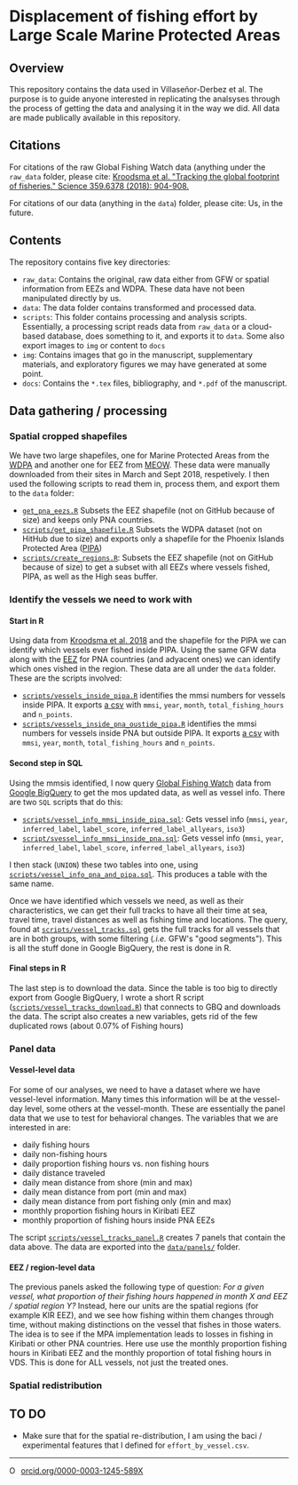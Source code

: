 # Displacement of fishing effort by Large Scale Marine Protected Areas

## Overview

This repository contains the data used in Villaseñor-Derbez et al. The purpose is to guide anyone interested in replicating the analsyses through the process of getting the data and analysing it in the way we did. All data are made publically available in this repository.

## Citations

For citations of the raw Global Fishing Watch data (anything under the `raw_data` folder, please cite: [Kroodsma et al. "Tracking the global footprint of fisheries." Science 359.6378 (2018): 904-908.](http://science.sciencemag.org/content/359/6378/904.abstract)

For citations of our data (anything in the `data`) folder, please cite: Us, in the future.

## Contents

The repository contains five key directories:

- `raw_data`: Contains the original, raw data either from GFW or spatial information from EEZs and WDPA. These data have not been manipulated directly by us.
- `data`: The data folder contains transformed and processed data.
- `scripts`: This folder contains processing and analysis scripts. Essentially, a processing script reads data from `raw_data` or a cloud-based database, does something to it, and exports it to `data`. Some also export images to `img` or content to `docs`
- `img`: Contains images that go in the manuscript, supplementary materials, and exploratory figures we may have generated at some point.
- `docs`: Contains the `*.tex` files, bibliography, and `*.pdf` of the manuscript.

## Data gathering / processing

### Spatial cropped shapefiles

We have two large shapefiles, one for Marine Protected Areas from the [WDPA](https://www.protectedplanet.net/) and another one for EEZ from [MEOW](http://marineregions.org/). These data were manually downloaded from their sites in March and Sept 2018, respetively. I then used the following scripts to read them in, process them, and export them to the `data` folder:

- [`get_pna_eezs.R`](https://github.com/jcvdav/MPA_displacement/blob/master/scripts/get_pna_eezs.R) Subsets the EEZ shapefile (not on GitHub because of size) and keeps only PNA countries.
- [`scripts/get_pipa_shapefile.R`](https://github.com/jcvdav/MPA_displacement/blob/master/scripts/get_pipa_shapefile.R) Subsets the WDPA dataset (not on HitHub due to size) and exports only a shapefile for the Phoenix Islands Protected Area ([PIPA](https://www.protectedplanet.net/phoenix-islands-protected-area-protected-area))
- [`scripts/create_regions.R`](https://github.com/jcvdav/MPA_displacement/blob/master/scripts/create_regions.R): Subsets the EEZ shapefile (not on GitHub because of size) to get a subset with all EEZs where vessels fished, PIPA, as well as the High seas buffer.

### Identify the vessels we need to work with

#### Start in R

Using data from [Kroodsma et al. 2018](https://globalfishingwatch.org/datasets-and-code/fishing-effort/) and the shapefile for the PIPA we can identify which vessels ever fished inside PIPA. Using the same GFW data along with the [EEZ](http://marineregions.org/eezmapper.php) for PNA countries (and adyacent ones) we can identify which ones vished in the region. These data are all under the `data` folder. These are the scripts involved:

- [`scripts/vessels_inside_pipa.R`](https://github.com/jcvdav/MPA_displacement/blob/master/scripts/vessels_inside_pipa.R) identifies the mmsi numbers for vessels inside PIPA. It exports [a csv](https://github.com/jcvdav/MPA_displacement/blob/master/data/vessels_inside_pipa.csv) with `mmsi`, `year`, `month`, `total_fishing_hours` and `n_points`.
- [`scripts/vessels_inside_pna_oustide_pipa.R`](https://github.com/jcvdav/MPA_displacement/blob/master/scripts/vessels_inside_pna_outside_pipa.R) identifies the mmsi numbers for vessels inside PNA but outside PIPA. It exports [a csv](https://github.com/jcvdav/MPA_displacement/blob/master/data/vessels_inside_pna_outside_pipa.csv) with `mmsi`, `year`, `month`, `total_fishing_hours` and `n_points`.

#### Second step in SQL

Using the mmsis identified, I now query [Global Fishing Watch](www.globalfishingwatch.com/map) data from [Google BigQuery](https://bigquery.cloud.google.com) to get the mos updated data, as well as vessel info. There are two `SQL` scripts that do this:

- [`scripts/vessel_info_mmsi_inside_pipa.sql`](https://github.com/jcvdav/MPA_displacement/blob/master/scripts/vessel_info_mmsi_inside_pipa.sql): Gets vessel info (`mmsi`, `year`, `inferred_label`, `label_score`, `inferred_label_allyears`, `iso3`)
- [`script/svessel_info_mmsi_inside_pna.sql`](https://github.com/jcvdav/MPA_displacement/blob/master/scripts/vessel_info_mmsi_inside_pna.sql): Gets vessel info (`mmsi`, `year`, `inferred_label`, `label_score`, `inferred_label_allyears`, `iso3`)

I then stack (`UNION`) these two tables into one, using [`scripts/vessel_info_pna_and_pipa.sql`](https://github.com/jcvdav/MPA_displacement/blob/master/scripts/vessel_info_pna_and_pipa.sql). This produces a table with the same name.

Once we have identified which vessels we need, as well as their characteristics, we can get their full tracks to have all their time at sea, travel time, travel distances as well as fishing time and locations. The query, found at [`scripts/vessel_tracks.sql`](https://github.com/jcvdav/MPA_displacement/blob/master/scripts/vessel_tracks.sql) gets the full tracks for all vessels that are in both groups, with some filtering (*.i.e.* GFW's "good segments"). This is all the stuff done in Google BigQuery, the rest is done in R.

#### Final steps in R

The last step is to download the data. Since the table is too big to directly export from Google BigQuery, I wrote a short R script ([`scripts/vessel_tracks_download.R`](https://github.com/jcvdav/MPA_displacement/blob/master/scripts/vessel_tracks_download.R)) that connects to GBQ and downloads the data. The script also creates a new variables, gets rid of the few duplicated rows (about 0.07% of Fishing hours)

### Panel data

#### Vessel-level data

For some of our analyses, we need to have a dataset where we have vessel-level information. Many times this information will be at the vessel-day level, some others at the vessel-month. These are essentially the panel data that we use to test for behavioral changes. The variables that we are interested in are:

- daily fishing hours
- daily non-fishing hours
- daily proportion fishing hours vs. non fishing hours
- daily distance traveled
- daily mean distance from shore (min and max)
- daily mean distance from port (min and max)
- daily mean distance from port fishing only (min and max)
- monthly proportion fishing hours in Kiribati EEZ
- monthly proportion of fishing hours inside PNA EEZs

The script [`scripts/vessel_tracks_panel.R`](https://github.com/jcvdav/MPA_displacement/blob/master/scripts/vessel_tracks_panel.R) creates 7 panels that contain the data above. The data are exported into the [`data/panels/`](https://github.com/jcvdav/MPA_displacement/tree/master/data/panels) folder.

#### EEZ / region-level data

The previous panels asked the following type of question: *For a given vessel, what proportion of their fishing hours happened in month X and EEZ / spatial region Y?* Instead, here our units are the spatial regions (for example KIR EEZ), and we see how fishing within
them changes through time, without making distinctions on the vessel that fishes in those waters. The idea is to see if the MPA implementation leads to losses in fishing in Kiribati or other PNA countries. Here use use the monthly proportion fishing hours in Kiribati EEZ and the monthly proportion of total fishing hours in VDS. This is done for ALL vessels, not just the treated ones.

### Spatial redistribution


## TO DO

- Make sure that for the spatial re-distribution, I am using the baci / experimental features that I defined for `effort_by_vessel.csv`.

--------- 


<a href="https://orcid.org/0000-0003-1245-589X" target="orcid.widget" rel="noopener noreferrer" style="vertical-align:top;"><img src="https://orcid.org/sites/default/files/images/orcid_16x16.png" style="width:1em;margin-right:.5em;" alt="ORCID iD icon">orcid.org/0000-0003-1245-589X</a>
